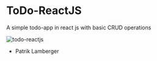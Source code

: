 # ToDo-ReactJS
A simple todo-app in react js
with basic CRUD operations

![todo-reactjs](https://cloud.githubusercontent.com/assets/972198/22522334/7c1db466-e8bb-11e6-8746-3783bb12755e.png)

- Patrik Lamberger
